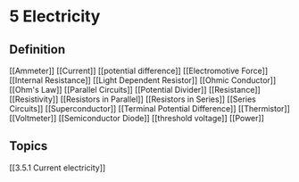 # 5 Electricity

## Definition
[[Ammeter]]
[[Current]]
[[potential difference]]
[[Electromotive Force]]
[[Internal Resistance]]
[[Light Dependent Resistor]]
[[Ohmic Conductor]]
[[Ohm's Law]]
[[Parallel Circuits]]
[[Potential Divider]]
[[Resistance]]
[[Resistivity]]
[[Resistors in Parallel]]
[[Resistors in Series]]
[[Series Circuits]]
[[Superconductor]]
[[Terminal Potential Difference]]
[[Thermistor]]
[[Voltmeter]]
[[Semiconductor Diode]]
[[threshold voltage]]
[[Power]]
## Topics
[[3.5.1 Current electricity]]